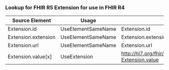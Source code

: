 ### Lookup for FHIR R5 Extension for use in FHIR R4

| Source Element | Usage | Target |
| -------------- | ----- | ------ |
| Extension.id | UseElementSameName | Extension.id |
| Extension.extension | UseElementSameName | Extension.extension |
| Extension.url | UseElementSameName | Extension.url |
| Extension.value[x] | UseExtension | http://hl7.org/fhir/5.0/StructureDefinition/extension-Extension.value |
